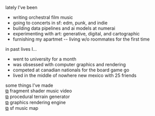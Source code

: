 <div class="about">

lately I’ve been
- writing orchestral film music
- going to concerts in sf: edm, punk, and indie
- building data pipelines and ai models at numerai
- experimenting with art: generative, digital, and cartographic
- furnishing my apartmet -- living w/o roommates for the first time

in past lives I...
- went to university for a month
- was obsessed with computer graphics and rendering
- competed at canadian nationals for the board game go
- lived in the middle of nowhere new mexico with 25 friends

some things I’ve made \
  [⧉](https://www.shadertoy.com/view/tlSyzG) fragment shader music video \
  [⧉](https://github.com/LiamHz/Atlas) procedural terrain generator \
  [⧉](https://github.com/LiamHz/Excal) graphics rendering engine \
  [⧉](#) sf music map

</div>
